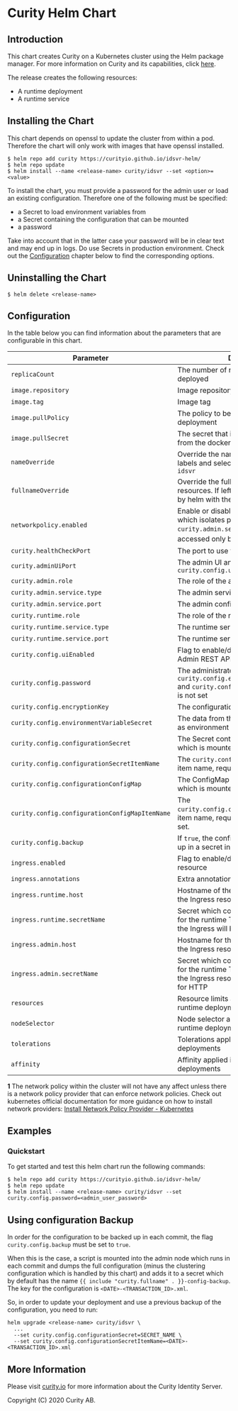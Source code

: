# Curity Helm Chart


## Introduction

This chart creates Curity on a Kubernetes cluster using the Helm package manager. 
For more information on Curity and its capabilities, click [here](https://curity.io).

The release creates the following resources: 
* A runtime deployment  
* A runtime service

## Installing the Chart

This chart depends on openssl to update the cluster from within a pod. Therefore the chart will only work with images that have openssl installed.

```console
$ helm repo add curity https://curityio.github.io/idsvr-helm/
$ helm repo update
$ helm install --name <release-name> curity/idsvr --set <option>=<value>
```

To install the chart, you must provide a password for the admin user or load an existing configuration. Therefore one of the following must be specified:
* a Secret to load environment variables from
* a Secret containing the configuration that can be mounted
* a password

Take into account that in the latter case your password will be in clear text and may end up in logs. Do use Secrets in production environment.
Check out the [Configuration](#Configuration) chapter below to find the corresponding options.

## Uninstalling the Chart

```console
$ helm delete <release-name>
```

## Configuration

In the table below you can find information about the parameters that are configurable in this chart.

Parameter | Description | Default
--- | --- | ---
`replicaCount`|The number of runtime nodes to be deployed |`1`
`image.repository`| Image repository |`curity/idsvr`
`image.tag`| Image tag |`5.0.0`
`image.pullPolicy`| The policy to be applied in the deployment |`IfNotPresent`
`image.pullSecret`| The secret that is used to fetch images from the docker registry |`null`
`nameOverride`| Override the name release name used in labels and selectors. If left blank it will be `idsvr`  |`""`
`fullnameOverride`| Override the full name used to name resources. If left blank it will be generated by helm with the suffix `-curity` |`""`
`networkpolicy.enabled`| Enable or disable the network policy which isolates port `curity.admin.service.port` to be accessed only by runtime nodes <sup>[1](#f1)</sup>|`true`
`curity.healthCheckPort`| The port to use for the status server |`4465`
`curity.adminUiPort`| The admin UI and API port. Ignored if `curity.config.uiEnabled=false` |`6749`
`curity.admin.role`| The role of the admin server |`admin`
`curity.admin.service.type`| The admin service type |`ClusterIP`
`curity.admin.service.port`| The admin configuration port |`6789`
`curity.runtime.role`| The role of the runtime servers |`default`
`curity.runtime.service.type`| The runtime service type |`ClusterIP`
`curity.runtime.service.port`| The runtime service port |`8443`
`curity.config.uiEnabled`| Flag to enable/disable the Admin UI and Admin REST API|`false`
`curity.config.password`| The administrator password. Required if `curity.config.environmentVariableSecret` and `curity.config.configurationSecret` is not set | `null`
`curity.config.encryptionKey`| The configuration encryption key |`null`
`curity.config.environmentVariableSecret`| The data from this Secret will be mounted as environment variables |`null`
`curity.config.configurationSecret`| The Secret containing configuration which is mounted as a volume  |`null`
`curity.config.configurationSecretItemName`| The `curity.config.configurationSecret`'s item name, required if the Secret is set. |`null`
`curity.config.configurationConfigMap`| The ConfigMap containing configuration which is mounted as a volume  |`null`
`curity.config.configurationConfigMapItemName`| The `curity.config.configurationConfigMap`'s item name, required if the ConfigMap is set. |`null`
`curity.config.backup` | If `true`, the configuration will be backed up in a secret in each commit | `false` 
`ingress.enabled`| Flag to enable/disable an Ingress resource |`false`
`ingress.annotations`| Extra annotations for the Ingress resource   |`{}`
`ingress.runtime.host`| Hostname of the runtime servers (used by the Ingress resource) |`curity.local`
`ingress.runtime.secretName`| Secret which contains the tls cert and key for the runtime TLS connection. If not set, the Ingress will be configured for HTTP |`null`
`ingress.admin.host`| Hostname for the admin server (used by the Ingress resource) |`curity-admin.local`
`ingress.admin.secretName`| Secret which contains the tls cert and key for the runtime TLS connection. If not set, the Ingress resource will be configured for HTTP |`null`
`resources`| Resource limits applied in admin and runtime deployments |`{}`
`nodeSelector`| Node selector applied in admin and runtime deployments|`{}`
`tolerations`| Tolerations applied in admin and runtime deployments |`{}`
`affinity`| Affinity applied in admin and runtime deployments |`{}`

<b id="f1">1</b> The network policy within the cluster will not have any affect unless there is a network policy provider that can enforce network policies. Check out kubernetes official documentation for more guidance on how to install network providers: [Install Network Policy Provider - Kubernetes](https://kubernetes.io/docs/tasks/administer-cluster/network-policy-provider/)

## Examples
### Quickstart
To get started and test this helm chart run the following commands:

```console
$ helm repo add curity https://curityio.github.io/idsvr-helm/
$ helm repo update
$ helm install --name <release-name> curity/idsvr --set curity.config.password=<admin_user_password>
```


## Using configuration Backup

In order for the configuration to be backed up in each commit, the flag  `curity.config.backup` must be set to `true`.

When this is the case, a script is mounted into the admin node which runs in each commit and dumps the full configuration 
(minus the clustering configuration which is handled by this chart) and adds it to a secret which by default has the name  `{{ include "curity.fullname" . }}-config-backup`. The key for the configuration is `<DATE>-<TRANSACTION_ID>.xml`.

So, in order to update your deployment and use a previous backup of the configuration, you need to run: 

```shell script
helm upgrade <release-name> curity/idsvr \
  ...
  --set curity.config.configurationSecret=SECRET_NAME \
  --set curity.config.configurationSecretItemName=<DATE>-<TRANSACTION_ID>.xml
``` 

## More Information


Please visit [curity.io](https://curity.io/)  for more information about the Curity Identity Server.

Copyright (C) 2020 Curity AB.

